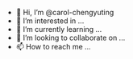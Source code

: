 - 👋 Hi, I’m @carol-chengyuting
- 👀 I’m interested in ...
- 🌱 I’m currently learning ...
- 💞️ I’m looking to collaborate on ...
- 📫 How to reach me ...

<!---
carol-chengyuting/carol-chengyuting is a ✨ special ✨ repository because its `README.md` (this file) appears on your GitHub profile.
You can click the Preview link to take a look at your changes.
--->
